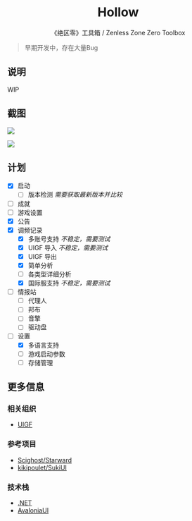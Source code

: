 
<h1 align="center">Hollow</h1>
<p align="center">《绝区零》工具箱 / Zenless Zone Zero Toolbox</p>

> 早期开发中，存在大量Bug

## 说明

WIP

## 截图
![](https://i.ibb.co/jg6fRSx/hollow-home.webp)

![](https://i.ibb.co/F6NQSmv/hollow-gacha.webp)

## 计划
- [x] 启动
  - [ ] 版本检测 *需要获取最新版本并比较*
- [ ] 成就
- [ ] 游戏设置
- [x] 公告
- [x] 调频记录
  - [x] 多账号支持 *不稳定，需要测试*
  - [x] UIGF 导入 *不稳定，需要测试*
  - [x] UIGF 导出
  - [x] 简单分析
  - [ ] 各类型详细分析
  - [x] 国际服支持 *不稳定，需要测试*
- [ ] 情报站
  - [ ] 代理人
  - [ ] 邦布
  - [ ] 音擎
  - [ ] 驱动盘
- [ ] 设置
  - [x] 多语言支持
  - [ ] 游戏启动参数
  - [ ] 存储管理

## 更多信息

### 相关组织
- [UIGF](https://uigf.org/)

### 参考项目
- [Scighost/Starward](https://github.com/Scighost/Starward)
- [kikipoulet/SukiUI](https://github.com/kikipoulet/SukiUI)

### 技术栈
- [.NET](https://dotnet.microsoft.com/)
- [AvaloniaUI](https://avaloniaui.net/)
